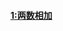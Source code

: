 
#### [1:两数相加](https://github.com/Carpe-Wang/Interview/blob/main/算法/LeetcodeHot100/Leetcode/两数之和.md)
